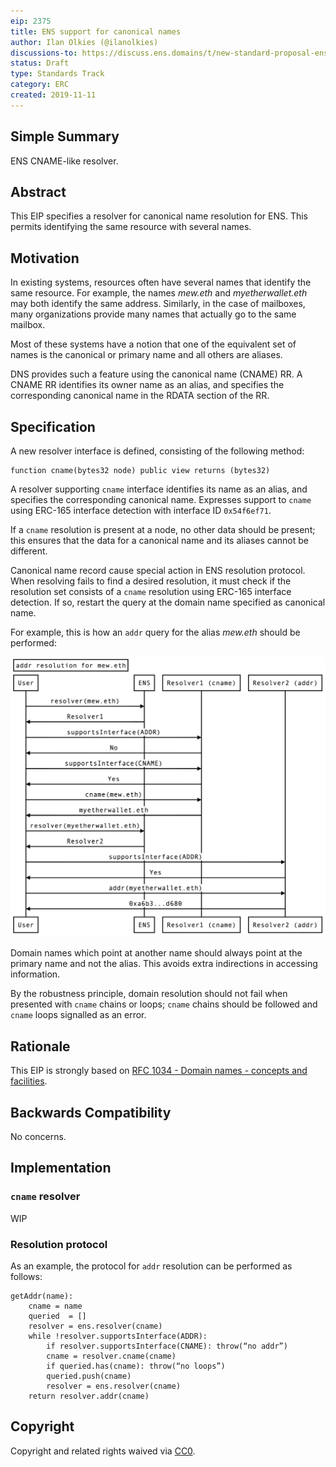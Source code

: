 ```yaml
---
eip: 2375
title: ENS support for canonical names
author: Ilan Olkies (@ilanolkies)
discussions-to: https://discuss.ens.domains/t/new-standard-proposal-ens-cname-support/1236
status: Draft
type: Standards Track
category: ERC
created: 2019-11-11
---
```


## Simple Summary
ENS CNAME-like resolver.

## Abstract
This EIP specifies a resolver for canonical name resolution for ENS. This permits identifying the same resource with several names.

## Motivation
In existing systems, resources often have several names that identify the same resource.  For example, the names *mew.eth* and *myetherwallet.eth* may both identify the same address. Similarly, in the case of mailboxes, many organizations provide many names that actually go to the
same mailbox.

Most of these systems have a notion that one of the equivalent set of names is the canonical or primary name and all others are aliases.

DNS provides such a feature using the canonical name (CNAME) RR. A CNAME RR identifies its owner name as an alias, and specifies the corresponding canonical name in the RDATA section of the RR.

## Specification
A new resolver interface is defined, consisting of the following method:
```
function cname(bytes32 node) public view returns (bytes32)
```

A resolver supporting `cname` interface identifies its name as an alias, and specifies the corresponding canonical name. Expresses support to `cname` using ERC-165 interface detection with interface ID `0x54f6ef71`.

If a `cname` resolution is present at a node, no other data should be present; this ensures that the data for a canonical name and its aliases cannot be different.

Canonical name record cause special action in ENS resolution protocol. When resolving fails to find a desired resolution, it must check if the resolution set consists of a `cname` resolution using ERC-165 interface detection. If so, restart the query at the domain name specified as canonical name.

For example, this is how an `addr` query for the alias *mew.eth* should be performed:

![addr_query_example](../assets/eip-2375/addr_query_example.png)

Domain names which point at another name should always point at the primary name and not the alias. This avoids extra indirections in
accessing information.

By the robustness principle, domain resolution should not fail when presented with `cname` chains or loops; `cname` chains should be followed and `cname` loops signalled as an error.

## Rationale
This EIP is strongly based on [RFC 1034 - Domain names - concepts and facilities](https://tools.ietf.org/html/rfc1034).

## Backwards Compatibility
No concerns.


## Implementation

### `cname` resolver

WIP

### Resolution protocol

As an example, the protocol for `addr` resolution can be performed as follows:

```
getAddr(name):
    cname = name
    queried  = []
    resolver = ens.resolver(cname)
    while !resolver.supportsInterface(ADDR):
        if resolver.supportsInterface(CNAME): throw(“no addr”)
        cname = resolver.cname(cname)
        if queried.has(cname): throw(“no loops”)
        queried.push(cname)
        resolver = ens.resolver(cname)
    return resolver.addr(cname)
```

## Copyright
Copyright and related rights waived via [CC0](https://creativecommons.org/publicdomain/zero/1.0/).
